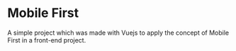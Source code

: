 # Mobile First


A simple project which was made with Vuejs to apply the concept of Mobile First in a front-end project.
